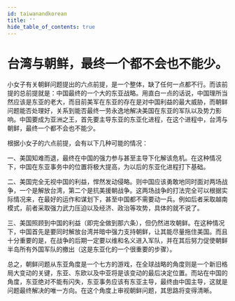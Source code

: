```yaml
---
id: taiwanandkorean
title: ''
hide_table_of_contents: true
---
```


# 台湾与朝鲜，最终一个都不会也不能少。

小女子有关朝鲜问题提出的六点前提，是一个整体，缺了任何一点都不行。而该前提的总前提就是：中国最终的一个大的东亚战略。用直白一点的话说，中国理所当然应该是东亚的老大，而目前美军在东亚的存在是对中国利益的最大威胁，而朝鲜问题能否处理好，关系到能否最终一劳永逸地解决美国在东亚的军队以及势力影响。中国要成为亚洲之王，首先要主导东亚的东亚化进程，在这个进程中，台湾与朝鲜，最终一个都不会也不能少。

根据小女子的六点前提，会有以下几种可能的情况：

一、美国知难而退，最终在中国的强力参与甚至主导下化解该危机。在这种情况下，中国在东亚事务中的位置将极大提高，为以后的东亚化进程打下基础。

二、美国完全无视中国的利益，悍然发动侵略。则中国应该勇敢地同时面对两场战争，一个是解放台湾，第二个是抗美援朝战争。这两场战争的打法完全可以根据实际情况来，在最好的运作和谋划下，甚至中国都不需要动一兵。例如后者采取越南模式，前者采取强力武力压迫以及经济、政治等攻势，具体的就不说了。

三、美国照顾到中国的利益（即完全做到那六条），但仍然进攻朝鲜。在这种情况下，中国首先是要同时解放台湾并暗中强力支持朝鲜，让其能尽量拖住美国。而且十分重要的是，在战争的后期一定要以维和名义进入军队，并在其后努力促使朝鲜半岛所有外国军队的撤出（这是东亚化的一个很重要的步骤）。

总之，朝鲜问题从东亚角度是一个七方的游戏，在全球战略的角度则是一个新旧格局大变动的关键，东亚、东欧以及中亚将是该变动的最后决定位置。而站在中国的角度，东亚绝对不能有闪失，东亚事务应该有东亚主导，最终由中国主导，这就是问题最终解决的唯一方向。在这个角度上审视朝鲜问题，其思路将变得清晰。